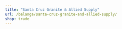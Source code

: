 ```yaml
---
title: "Santa Cruz Granite & Allied Supply"
url: /balanga/santa-cruz-granite-and-allied-supply/
shop: trade
---
```


